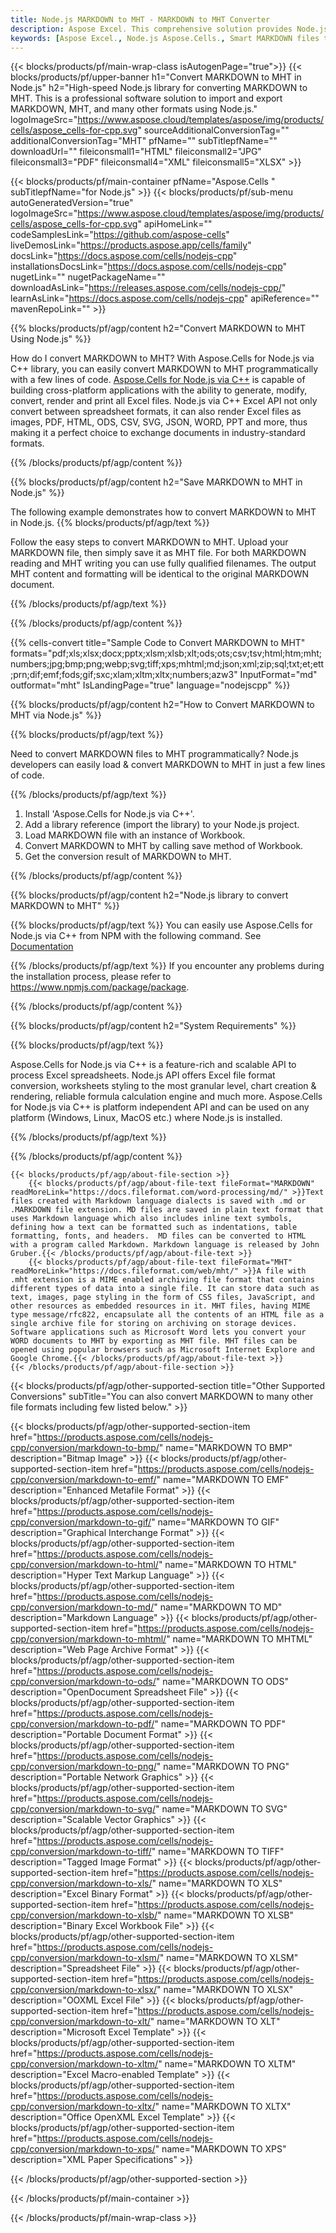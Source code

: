```yaml
---
title: Node.js MARKDOWN to MHT - MARKDOWN to MHT Converter
description: Aspose Excel. This comprehensive solution provides Node.js developers with a fully integrated approach to convert MARKDOWN to MHT format, enabling seamless saving of MARKDOWN data into MHT format using the Aspose.Cells library, all through efficient and customizable Node.js code.
keywords: [Aspose Excel., Node.js Aspose.Cells., Smart MARKDOWN files to MHT Converter for Node.js., Convert MARKDOWN to MHT in Node.js., MARKDOWN files to MHT Conversion in Node.js., Leverage intelligent data processing to automatically parse and save MARKDOWN into MHT format with high fidelity and code efficiency]
---
```


{{< blocks/products/pf/main-wrap-class isAutogenPage="true">}}
{{< blocks/products/pf/upper-banner h1="Convert MARKDOWN to MHT in Node.js" h2="High-speed Node.js library for converting MARKDOWN to MHT. This is a professional software solution to import and export MARKDOWN, MHT, and many other formats using Node.js." logoImageSrc="https://www.aspose.cloud/templates/aspose/img/products/cells/aspose_cells-for-cpp.svg" sourceAdditionalConversionTag="" additionalConversionTag="MHT" pfName="" subTitlepfName="" downloadUrl="" fileiconsmall1="HTML" fileiconsmall2="JPG" fileiconsmall3="PDF" fileiconsmall4="XML" fileiconsmall5="XLSX" >}}

{{< blocks/products/pf/main-container pfName="Aspose.Cells " subTitlepfName="for Node.js" >}}
{{< blocks/products/pf/sub-menu autoGeneratedVersion="true" logoImageSrc="https://www.aspose.cloud/templates/aspose/img/products/cells/aspose_cells-for-cpp.svg" apiHomeLink="" codeSamplesLink="https://github.com/aspose-cells" liveDemosLink="https://products.aspose.app/cells/family" docsLink="https://docs.aspose.com/cells/nodejs-cpp" installationsDocsLink="https://docs.aspose.com/cells/nodejs-cpp" nugetLink="" nugetPackageName="" downloadAsLink="https://releases.aspose.com/cells/nodejs-cpp/" learnAsLink="https://docs.aspose.com/cells/nodejs-cpp" apiReference="" mavenRepoLink="" >}}


{{% blocks/products/pf/agp/content h2="Convert MARKDOWN to MHT Using Node.js" %}}

How do I convert MARKDOWN to MHT? With Aspose.Cells for Node.js via C++ library, you can easily convert MARKDOWN to MHT programmatically with  a few lines of code. [Aspose.Cells for Node.js via C++](https://products.aspose.com/cells/nodejs-cpp/) is capable of building cross-platform applications with the ability to generate, modify, convert, render and print all Excel files. Node.js via C++ Excel API not only convert between spreadsheet formats, it can also render Excel files as images, PDF, HTML, ODS, CSV, SVG, JSON, WORD, PPT and more, thus making it a perfect choice to exchange documents in industry-standard formats. 
 
{{% /blocks/products/pf/agp/content %}}

{{% blocks/products/pf/agp/content h2="Save MARKDOWN to MHT in Node.js" %}}

The following example demonstrates how to convert MARKDOWN to MHT in Node.js.
{{% blocks/products/pf/agp/text %}}

Follow the easy steps to convert MARKDOWN to MHT. Upload your MARKDOWN file, then simply save it as MHT file. For both MARKDOWN reading and MHT writing you can use fully qualified filenames. The output MHT content and formatting will be identical to the original MARKDOWN document.

{{% /blocks/products/pf/agp/text %}}

{{% /blocks/products/pf/agp/content %}}

{{% cells-convert title="Sample Code to Convert MARKDOWN to MHT" formats="pdf;xls;xlsx;docx;pptx;xlsm;xlsb;xlt;ods;ots;csv;tsv;html;htm;mht;numbers;jpg;bmp;png;webp;svg;tiff;xps;mhtml;md;json;xml;zip;sql;txt;et;ett;prn;dif;emf;fods;gif;sxc;xlam;xltm;xltx;numbers;azw3" InputFormat="md" outformat="mht" IsLandingPage="true" language="nodejscpp" %}}

{{% blocks/products/pf/agp/content h2="How to Convert MARKDOWN to MHT via Node.js" %}}

{{% blocks/products/pf/agp/text %}}

Need to convert MARKDOWN files to MHT programmatically? Node.js developers can easily load & convert MARKDOWN to MHT in just a few lines of code.

{{% /blocks/products/pf/agp/text %}}

1.  Install 'Aspose.Cells for Node.js via C++'.
1.  Add a library reference (import the library) to your Node.js project.
1.  Load MARKDOWN file with an instance of Workbook.
1.  Convert MARKDOWN to MHT by calling save method of Workbook.
1.  Get the conversion result of MARKDOWN to MHT.

{{% /blocks/products/pf/agp/content %}}

{{% blocks/products/pf/agp/content h2="Node.js library to convert MARKDOWN to MHT" %}}

{{% blocks/products/pf/agp/text %}}
You can easily use Aspose.Cells for Node.js via C++ from NPM with the following command. See [Documentation](https://docs.aspose.com/cells/nodejs-cpp/getting-started/#install-from-npm)

{{% /blocks/products/pf/agp/text %}}
If you encounter any problems during the installation process, please refer to https://www.npmjs.com/package/package.

{{% /blocks/products/pf/agp/content %}}

{{% blocks/products/pf/agp/content h2="System Requirements" %}}

{{% blocks/products/pf/agp/text %}}

 Aspose.Cells for Node.js via C++ is a feature-rich and scalable API to process Excel spreadsheets. Node.js API offers Excel file format conversion, worksheets styling to the most granular level, chart creation & rendering, reliable formula calculation engine and much more. Aspose.Cells for Node.js via C++ is platform independent API and can be used on any platform (Windows, Linux, MacOS etc.) where Node.js is installed.
 
{{% /blocks/products/pf/agp/text %}}


{{% /blocks/products/pf/agp/content %}}

<!-- aboutfile Starts -->
    {{< blocks/products/pf/agp/about-file-section >}}
        {{< blocks/products/pf/agp/about-file-text fileFormat="MARKDOWN" readMoreLink="https://docs.fileformat.com/word-processing/md/" >}}Text files created with Markdown language dialects is saved with .md or .MARKDOWN file extension. MD files are saved in plain text format that uses Markdown language which also includes inline text symbols, defining how a text can be formatted such as indentations, table formatting, fonts, and headers.  MD files can be converted to HTML with a program called Markdown. Markdown language is released by John Gruber.{{< /blocks/products/pf/agp/about-file-text >}}
        {{< blocks/products/pf/agp/about-file-text fileFormat="MHT" readMoreLink="https://docs.fileformat.com/web/mht/" >}}A file with .mht extension is a MIME enabled archiving file format that contains different types of data into a single file. It can store data such as text, images, page styling in the form of CSS files, JavaScript, and other resources as embedded resources in it. MHT files, having MIME type message/rfc822, encapsulate all the contents of an HTML file as a single archive file for storing on archiving on storage devices. Software applications such as Microsoft Word lets you convert your WORD documents to MHT by exporting as MHT file. MHT files can be opened using popular browsers such as Microsoft Internet Explore and Google Chrome.{{< /blocks/products/pf/agp/about-file-text >}}
    {{< /blocks/products/pf/agp/about-file-section >}}
<!-- aboutfile Ends -->

{{< blocks/products/pf/agp/other-supported-section title="Other Supported Conversions" subTitle="You can also convert MARKDOWN to many other file formats including few listed below." >}}

{{< blocks/products/pf/agp/other-supported-section-item href="https://products.aspose.com/cells/nodejs-cpp/conversion/markdown-to-bmp/" name="MARKDOWN TO BMP" description="Bitmap Image" >}}
{{< blocks/products/pf/agp/other-supported-section-item href="https://products.aspose.com/cells/nodejs-cpp/conversion/markdown-to-emf/" name="MARKDOWN TO EMF" description="Enhanced Metafile Format" >}}
{{< blocks/products/pf/agp/other-supported-section-item href="https://products.aspose.com/cells/nodejs-cpp/conversion/markdown-to-gif/" name="MARKDOWN TO GIF" description="Graphical Interchange Format" >}}
{{< blocks/products/pf/agp/other-supported-section-item href="https://products.aspose.com/cells/nodejs-cpp/conversion/markdown-to-html/" name="MARKDOWN TO HTML" description="Hyper Text Markup Language" >}}
{{< blocks/products/pf/agp/other-supported-section-item href="https://products.aspose.com/cells/nodejs-cpp/conversion/markdown-to-md/" name="MARKDOWN TO MD" description="Markdown Language" >}}
{{< blocks/products/pf/agp/other-supported-section-item href="https://products.aspose.com/cells/nodejs-cpp/conversion/markdown-to-mhtml/" name="MARKDOWN TO MHTML" description="Web Page Archive Format" >}}
{{< blocks/products/pf/agp/other-supported-section-item href="https://products.aspose.com/cells/nodejs-cpp/conversion/markdown-to-ods/" name="MARKDOWN TO ODS" description="OpenDocument Spreadsheet File" >}}
{{< blocks/products/pf/agp/other-supported-section-item href="https://products.aspose.com/cells/nodejs-cpp/conversion/markdown-to-pdf/" name="MARKDOWN TO PDF" description="Portable Document Format" >}}
{{< blocks/products/pf/agp/other-supported-section-item href="https://products.aspose.com/cells/nodejs-cpp/conversion/markdown-to-png/" name="MARKDOWN TO PNG" description="Portable Network Graphics" >}}
{{< blocks/products/pf/agp/other-supported-section-item href="https://products.aspose.com/cells/nodejs-cpp/conversion/markdown-to-svg/" name="MARKDOWN TO SVG" description="Scalable Vector Graphics" >}}
{{< blocks/products/pf/agp/other-supported-section-item href="https://products.aspose.com/cells/nodejs-cpp/conversion/markdown-to-tiff/" name="MARKDOWN TO TIFF" description="Tagged Image Format" >}}
{{< blocks/products/pf/agp/other-supported-section-item href="https://products.aspose.com/cells/nodejs-cpp/conversion/markdown-to-xls/" name="MARKDOWN TO XLS" description="Excel Binary Format" >}}
{{< blocks/products/pf/agp/other-supported-section-item href="https://products.aspose.com/cells/nodejs-cpp/conversion/markdown-to-xlsb/" name="MARKDOWN TO XLSB" description="Binary Excel Workbook File" >}}
{{< blocks/products/pf/agp/other-supported-section-item href="https://products.aspose.com/cells/nodejs-cpp/conversion/markdown-to-xlsm/" name="MARKDOWN TO XLSM" description="Spreadsheet File" >}}
{{< blocks/products/pf/agp/other-supported-section-item href="https://products.aspose.com/cells/nodejs-cpp/conversion/markdown-to-xlsx/" name="MARKDOWN TO XLSX" description="OOXML Excel File" >}}
{{< blocks/products/pf/agp/other-supported-section-item href="https://products.aspose.com/cells/nodejs-cpp/conversion/markdown-to-xlt/" name="MARKDOWN TO XLT" description="Microsoft Excel Template" >}}
{{< blocks/products/pf/agp/other-supported-section-item href="https://products.aspose.com/cells/nodejs-cpp/conversion/markdown-to-xltm/" name="MARKDOWN TO XLTM" description="Excel Macro-enabled Template" >}}
{{< blocks/products/pf/agp/other-supported-section-item href="https://products.aspose.com/cells/nodejs-cpp/conversion/markdown-to-xltx/" name="MARKDOWN TO XLTX" description="Office OpenXML Excel Template" >}}
{{< blocks/products/pf/agp/other-supported-section-item href="https://products.aspose.com/cells/nodejs-cpp/conversion/markdown-to-xps/" name="MARKDOWN TO XPS" description="XML Paper Specifications" >}}

{{< /blocks/products/pf/agp/other-supported-section >}}

{{< /blocks/products/pf/main-container >}}
    
{{< /blocks/products/pf/main-wrap-class >}}
